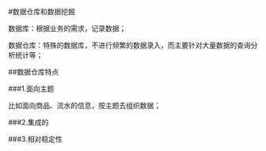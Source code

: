 #数据仓库和数据挖掘

数据库：根据业务的需求，记录数据；

数据仓库：特殊的数据库，不进行频繁的数据录入，而主要针对大量数据的查询分析统计等；

##数据仓库特点

###1.面向主题

比如面向商品、流水的信息，按主题去组织数据；

###2.集成的

###3.相对稳定性